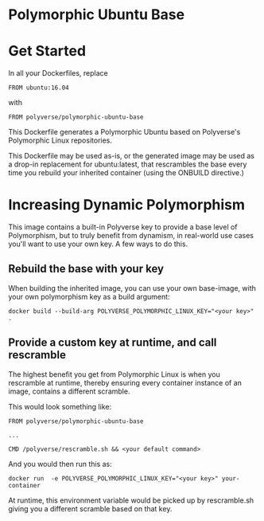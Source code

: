 Polymorphic Ubuntu Base
========================

# Get Started

In all your Dockerfiles, replace
```
FROM ubuntu:16.04
```

with 
```
FROM polyverse/polymorphic-ubuntu-base
```

This Dockerfile generates a Polymorphic Ubuntu based on Polyverse's Polymorphic Linux repositories.

This Dockerfile may be used as-is, or the generated image may be used as a drop-in replacement for ubuntu:latest, that rescrambles the base every time you rebuild your inherited container (using the ONBUILD directive.)


# Increasing Dynamic Polymorphism

This image contains a built-in Polyverse key to provide a base level of Polymorphism, but to truly benefit from dynamism, in real-world use cases you'll want to use your own key. A few ways to do this.

## Rebuild the base with your key

When building the inherited image, you can use your own base-image, with your own polymorphism key as a build argument:

```
docker build --build-arg POLYVERSE_POLYMORPHIC_LINUX_KEY="<your key>" .
```

## Provide a custom key at runtime, and call rescramble

The highest benefit you get from Polymorphic Linux is when you rescramble at runtime, thereby ensuring every container instance of an image, contains a different scramble.

This would look something like:

```
FROM polyverse/polymorphic-ubuntu-base

...

CMD /polyverse/rescramble.sh && <your default command>
```


And you would then run this as:
```
docker run  -e POLYVERSE_POLYMORPHIC_LINUX_KEY="<your key>" your-container 
```


At runtime, this environment variable would be picked up by rescramble.sh giving you a different scramble based on that key.
